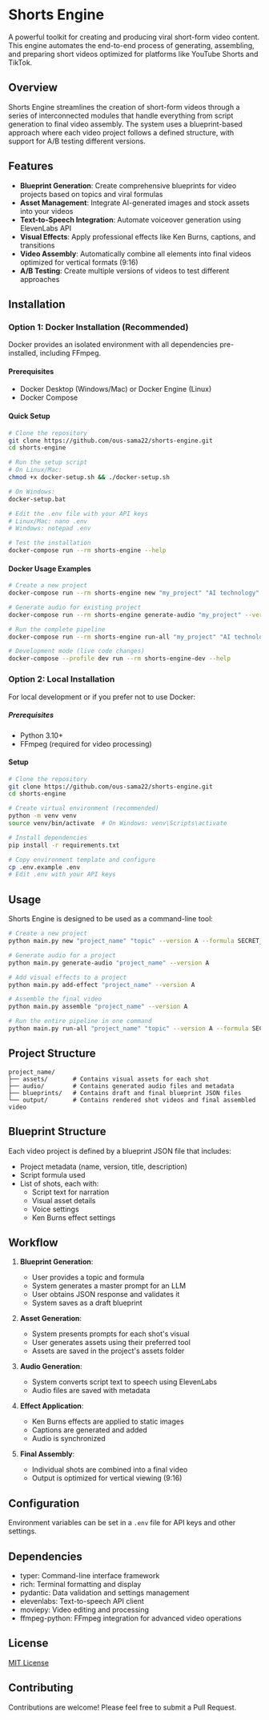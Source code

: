 # Shorts Engine

A powerful toolkit for creating and producing viral short-form video content. This engine automates the end-to-end process of generating, assembling, and preparing short videos optimized for platforms like YouTube Shorts and TikTok.

## Overview

Shorts Engine streamlines the creation of short-form videos through a series of interconnected modules that handle everything from script generation to final video assembly. The system uses a blueprint-based approach where each video project follows a defined structure, with support for A/B testing different versions.

## Features

- **Blueprint Generation**: Create comprehensive blueprints for video projects based on topics and viral formulas
- **Asset Management**: Integrate AI-generated images and stock assets into your videos
- **Text-to-Speech Integration**: Automate voiceover generation using ElevenLabs API
- **Visual Effects**: Apply professional effects like Ken Burns, captions, and transitions
- **Video Assembly**: Automatically combine all elements into final videos optimized for vertical formats (9:16)
- **A/B Testing**: Create multiple versions of videos to test different approaches

## Installation

### Option 1: Docker Installation (Recommended)

Docker provides an isolated environment with all dependencies pre-installed, including FFmpeg.

#### Prerequisites
- Docker Desktop (Windows/Mac) or Docker Engine (Linux)
- Docker Compose

#### Quick Setup
```bash
# Clone the repository
git clone https://github.com/ous-sama22/shorts-engine.git
cd shorts-engine

# Run the setup script
# On Linux/Mac:
chmod +x docker-setup.sh && ./docker-setup.sh

# On Windows:
docker-setup.bat

# Edit the .env file with your API keys
# Linux/Mac: nano .env
# Windows: notepad .env

# Test the installation
docker-compose run --rm shorts-engine --help
```

#### Docker Usage Examples
```bash
# Create a new project
docker-compose run --rm shorts-engine new "my_project" "AI technology"

# Generate audio for existing project
docker-compose run --rm shorts-engine generate-audio "my_project" --version A

# Run the complete pipeline
docker-compose run --rm shorts-engine run-all "my_project" "AI technology" --version A

# Development mode (live code changes)
docker-compose --profile dev run --rm shorts-engine-dev --help
```

### Option 2: Local Installation

For local development or if you prefer not to use Docker:

##### Prerequisites
- Python 3.10+
- FFmpeg (required for video processing)

#### Setup
```bash
# Clone the repository
git clone https://github.com/ous-sama22/shorts-engine.git
cd shorts-engine

# Create virtual environment (recommended)
python -m venv venv
source venv/bin/activate  # On Windows: venv\Scripts\activate

# Install dependencies
pip install -r requirements.txt

# Copy environment template and configure
cp .env.example .env
# Edit .env with your API keys
```

## Usage

Shorts Engine is designed to be used as a command-line tool:

```bash
# Create a new project
python main.py new "project_name" "topic" --version A --formula SECRET_VALUE --promotion

# Generate audio for a project
python main.py generate-audio "project_name" --version A

# Add visual effects to a project
python main.py add-effect "project_name" --version A

# Assemble the final video
python main.py assemble "project_name" --version A

# Run the entire pipeline in one command
python main.py run-all "project_name" "topic" --version A --formula SECRET_VALUE --promotion
```

## Project Structure

```
project_name/
├── assets/       # Contains visual assets for each shot
├── audio/        # Contains generated audio files and metadata
├── blueprints/   # Contains draft and final blueprint JSON files
└── output/       # Contains rendered shot videos and final assembled video
```

## Blueprint Structure

Each video project is defined by a blueprint JSON file that includes:

- Project metadata (name, version, title, description)
- Script formula used
- List of shots, each with:
  - Script text for narration
  - Visual asset details
  - Voice settings
  - Ken Burns effect settings

## Workflow

1. **Blueprint Generation**:
   - User provides a topic and formula
   - System generates a master prompt for an LLM
   - User obtains JSON response and validates it
   - System saves as a draft blueprint

2. **Asset Generation**:
   - System presents prompts for each shot's visual
   - User generates assets using their preferred tool
   - Assets are saved in the project's assets folder

3. **Audio Generation**:
   - System converts script text to speech using ElevenLabs
   - Audio files are saved with metadata

4. **Effect Application**:
   - Ken Burns effects are applied to static images
   - Captions are generated and added
   - Audio is synchronized

5. **Final Assembly**:
   - Individual shots are combined into a final video
   - Output is optimized for vertical viewing (9:16)

## Configuration

Environment variables can be set in a `.env` file for API keys and other settings.

## Dependencies

- typer: Command-line interface framework
- rich: Terminal formatting and display
- pydantic: Data validation and settings management
- elevenlabs: Text-to-speech API client
- moviepy: Video editing and processing
- ffmpeg-python: FFmpeg integration for advanced video operations

## License

[MIT License](LICENSE)

## Contributing

Contributions are welcome! Please feel free to submit a Pull Request.